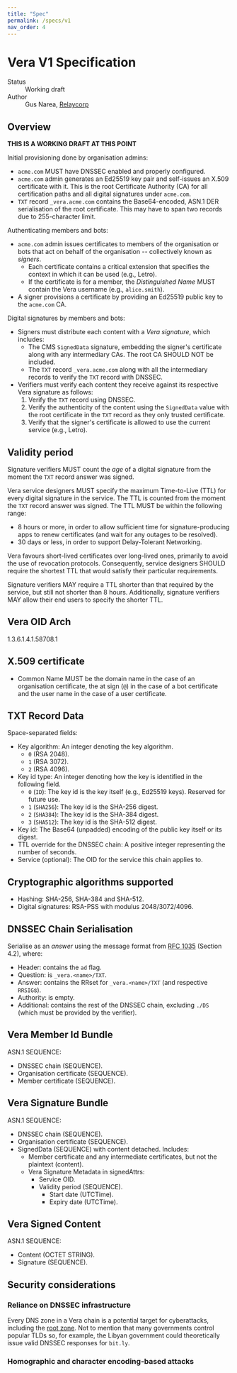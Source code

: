 ```yaml
---
title: "Spec"
permalink: /specs/v1
nav_order: 4
---
```


# Vera V1 Specification

<dl>
    <dt>Status</dt>
    <dd>Working draft</dd>
    <dt>Author</dt>
    <dd>Gus Narea, <a href="https://relaycorp.tech">Relaycorp</a></dd>
</dl>

## Overview

**THIS IS A WORKING DRAFT AT THIS POINT**

Initial provisioning done by organisation admins:

- `acme.com` MUST have DNSSEC enabled and properly configured.
- `acme.com` admin generates an Ed25519 key pair and self-issues an X.509 certificate with it. This is the root Certificate Authority (CA) for all certification paths and all digital signatures under `acme.com`.
- `TXT` record `_vera.acme.com` contains the Base64-encoded, ASN.1 DER serialisation of the root certificate. This may have to span two records due to 255-character limit.

Authenticating members and bots:

- `acme.com` admin issues certificates to members of the organisation or bots that act on behalf of the organisation -- collectively known as _signers_.
  - Each certificate contains a critical extension that specifies the context in which it can be used (e.g., Letro).
  - If the certificate is for a member, the _Distinguished Name_ MUST contain the Vera username (e.g., `alice.smith`).
- A signer provisions a certificate by providing an Ed25519 public key to the `acme.com` CA.

Digital signatures by members and bots:

- Signers must distribute each content with a _Vera signature_, which includes:
  - The CMS `SignedData` signature, embedding the signer's certificate along with any intermediary CAs. The root CA SHOULD NOT be included.
  - The `TXT` record `_vera.acme.com` along with all the intermediary records to verify the `TXT` record with DNSSEC.
- Verifiers must verify each content they receive against its respective Vera signature as follows:
  1. Verify the `TXT` record using DNSSEC.
  1. Verify the authenticity of the content using the `SignedData` value with the root certificate in the `TXT` record as they only trusted certificate.
  1. Verify that the signer's certificate is allowed to use the current service (e.g., Letro).

## Validity period

Signature verifiers MUST count the _age_ of a digital signature from the moment the `TXT` record answer was signed.

Vera service designers MUST specify the maximum Time-to-Live (TTL) for every digital signature in the service. The TTL is counted from the moment the `TXT` record answer was signed. The TTL MUST be within the following range:

- 8 hours or more, in order to allow sufficient time for signature-producing apps to renew certificates (and wait for any outages to be resolved).
- 30 days or less, in order to support Delay-Tolerant Networking.

Vera favours short-lived certificates over long-lived ones, primarily to avoid the use of revocation protocols. Consequently, service designers SHOULD require the shortest TTL that would satisfy their particular requirements.

Signature verifiers MAY require a TTL shorter than that required by the service, but still not shorter than 8 hours. Additionally, signature verifiers MAY allow their end users to specify the shorter TTL.

## Vera OID Arch

1.3.6.1.4.1.58708.1

## X.509 certificate

- Common Name MUST be the domain name in the case of an organisation certificate, the at sign (`@`) in the case of a bot certificate and the user name in the case of a user certificate.

## TXT Record Data

Space-separated fields:

- Key algorithm: An integer denoting the key algorithm.
  - `0` (RSA 2048).
  - `1` (RSA 3072).
  - `2` (RSA 4096).
- Key id type: An integer denoting how the key is identified in the following field.
  - `0` (`ID`): The key id is the key itself (e.g., Ed25519 keys). Reserved for future use.
  - `1` (`SHA256`): The key id is the SHA-256 digest.
  - `2` (`SHA384`): The key id is the SHA-384 digest.
  - `3` (`SHA512`): The key id is the SHA-512 digest.
- Key id: The Base64 (unpadded) encoding of the public key itself or its digest.
- TTL override for the DNSSEC chain: A positive integer representing the number of seconds.
- Service (optional): The OID for the service this chain applies to.

## Cryptographic algorithms supported

- Hashing: SHA-256, SHA-384 and SHA-512.
- Digital signatures: RSA-PSS with modulus 2048/3072/4096.

## DNSSEC Chain Serialisation

Serialise as an _answer_ using the message format from [RFC 1035](https://datatracker.ietf.org/doc/html/rfc1035) (Section 4.2), where:

- Header: contains the `ad` flag.
- Question: is `_vera.<name>/TXT`.
- Answer: contains the RRset for `_vera.<name>/TXT` (and respective `RRSIG`s).
- Authority: is empty.
- Additional: contains the rest of the DNSSEC chain, excluding `./DS` (which must be provided by the verifier).

## Vera Member Id Bundle

ASN.1 SEQUENCE:

- DNSSEC chain (SEQUENCE).
- Organisation certificate (SEQUENCE).
- Member certificate (SEQUENCE).

## Vera Signature Bundle

ASN.1 SEQUENCE:

- DNSSEC chain (SEQUENCE).
- Organisation certificate (SEQUENCE).
- SignedData (SEQUENCE) with content detached. Includes:
  - Member certificate and any intermediate certificates, but not the plaintext (content).
  - Vera Signature Metadata in signedAttrs:
    - Service OID.
    - Validity period (SEQUENCE).
      - Start date (UTCTime).
      - Expiry date (UTCTime).

## Vera Signed Content

ASN.1 SEQUENCE:

- Content (OCTET STRING).
- Signature (SEQUENCE).

## Security considerations

### Reliance on DNSSEC infrastructure

Every DNS zone in a Vera chain is a potential target for cyberattacks, including the [root zone](https://www.iana.org/dnssec). Not to mention that many governments control popular TLDs so, for example, the Libyan government could theoretically issue valid DNSSEC responses for `bit.ly`.

### Homographic and character encoding-based attacks
